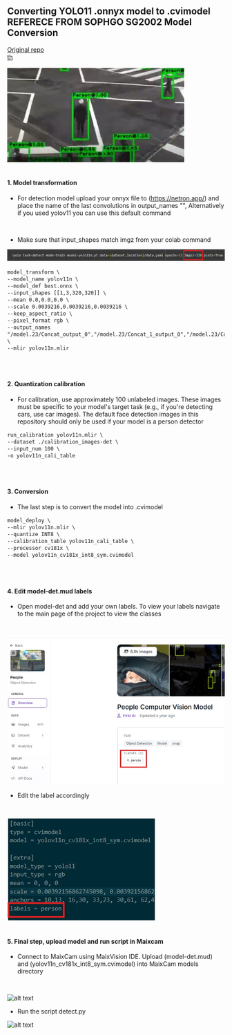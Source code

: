 ## Converting YOLO11 .onnyx model to .cvimodel REFERECE FROM SOPHGO SG2002 Model Conversion
[Original repo](https://github.com/AIWintermuteAI/maixcam-model-conversion?tab=readme-ov-file)
<br/>
[th](https://github.com/AIWintermuteAI/maixcam-model-conversion?tab=readme-ov-file)
<br/>
<br/>
![alt text](assets/det.jpg)
<br/>
<br/>

#### 1. Model transformation

- For detection model upload your onnyx file to (https://netron.app/) and place the name of the last convolutions in output_names "", Alternatively if you used yolov11 you can use this default command 
<br/>

- Make sure that input_shapes match imgz from your colab command

![alt text](assets/1-det.jpg)

```
model_transform \
--model_name yolov11n \
--model_def best.onnx \
--input_shapes [[1,3,320,320]] \
--mean 0.0,0.0,0.0 \
--scale 0.0039216,0.0039216,0.0039216 \
--keep_aspect_ratio \
--pixel_format rgb \
--output_names "/model.23/Concat_output_0","/model.23/Concat_1_output_0","/model.23/Concat_2_output_0","/model.23/dfl/conv/Conv_output_0","/model.23/Sigmoid_output_0" \
--mlir yolov11n.mlir
```
<br/><br/>

#### 2. Quantization calibration

- For calibration, use approximately 100 unlabeled images. These images must be specific to your model's target task (e.g., if you're detecting cars, use car images). The default face detection images in this repository should only be used if your model is a person detector

```
run_calibration yolov11n.mlir \
--dataset ./calibration_images-det \
--input_num 100 \
-o yolov11n_cali_table
```
<br/><br/>

#### 3. Conversion

- The last step is to convert the model into .cvimodel

```
model_deploy \
--mlir yolov11n.mlir \
--quantize INT8 \
--calibration_table yolov11n_cali_table \
--processor cv181x \
--model yolov11n_cv181x_int8_sym.cvimodel
```
<br/><br/>

#### 4. Edit model-det.mud labels

- Open model-det and add your own labels. To view your labels navigate to the main page of the project to view the classes
<br/>

![alt text](assets/4-det.jpg) 
<br/>

- Edit the label accordingly
<br/>

![alt text](assets/4.1-det.jpg) 
<br/><br/>


#### 5. Final step, upload model and run script in Maixcam
- Connect to MaixCam using MaixVision IDE. Upload (model-det.mud) and (yolov11n_cv181x_int8_sym.cvimodel) into MaixCam models directory
<br/>

![alt text](assets/5-det.jpg) 
<br/>

- Run the script detect.py

![alt text](assets/5.1-det.jpg) 

